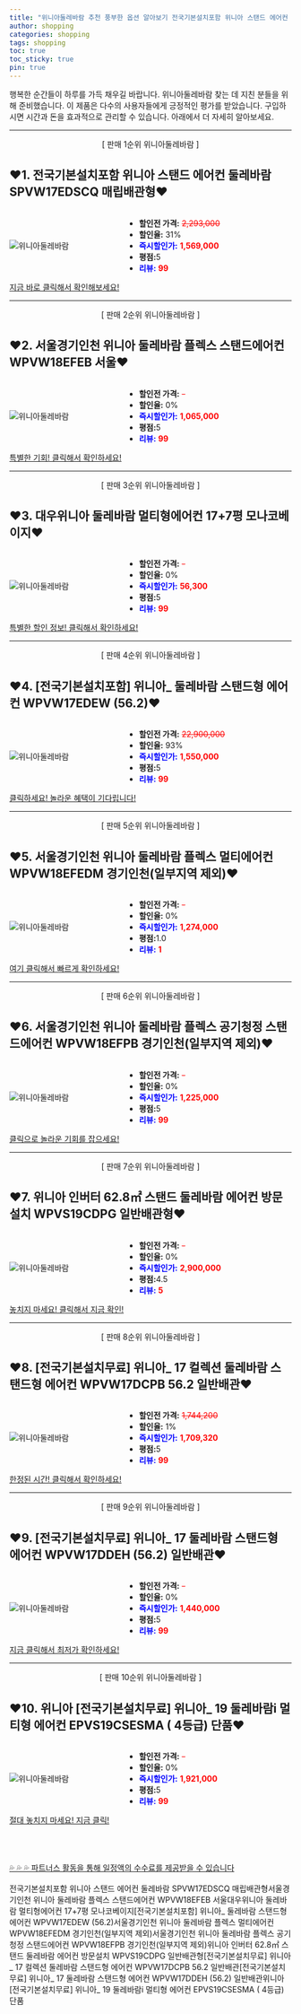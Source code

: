 ```yaml
---
title: "위니아둘레바람 추천 풍부한 옵션 알아보기 전국기본설치포함 위니아 스탠드 에어컨 둘레바람"
author: shopping
categories: shopping
tags: shopping
toc: true
toc_sticky: true
pin: true
---
```

행복한 순간들이 하루를 가득 채우길 바랍니다. 위니아둘레바람 찾는 데 지친 분들을 위해 준비했습니다. 이 제품은 다수의 사용자들에게 긍정적인 평가를 받았습니다. 구입하시면 시간과 돈을 효과적으로 관리할 수 있습니다. 아래에서 더 자세히 알아보세요.

---
<p class="toplist" style="margin: 0 auto; display: block; width: fit-content;">[ 판매 1순위 위니아둘레바람 ]</p>

<h2><strong>❤️1. 전국기본설치포함 위니아 스탠드 에어컨 둘레바람 SPVW17EDSCQ 매립배관형❤️</strong></h2>

<div style="display: flex; align-items: center;">
    <div style="flex: 0.4;">
        <img src="https://thumbnail7.coupangcdn.com/thumbnails/remote/230x230ex/image/vendor_inventory/7b5b/76f049f7159bb5ebf80de2be2dc54979705c0770639c826c24cb37ff1337.jpg" alt="위니아둘레바람" style="max-width: 100%;">
    </div>
    <div style="flex: 0.6; margin-left: 10px;">
        <ul>
            <li><strong>할인전 가격:</strong> <del style="color: red;">2,293,000</del></li>
            <li><strong>할인율:</strong> 31%</li>
            <li><span style='color:blue'><strong>즉시할인가:</strong></span> <span style='color:red'><strong>1,569,000</strong></span></li>
            <li><strong>평점:</strong>5</li>
            <li><span style='color:blue'><strong>리뷰:</strong></span> <span style='color:red'><strong>99</strong></span></li>
        </ul>
    </div>
</div>
<div class="center">
    <a href="https://William4Davisa.github.io?lptag=AF9450613&subid=githubio&pageKey=6629536929&traceid=V0-153&itemId=15108096732&vendorItemId=90586133142" class="myButton">
        지금 바로 클릭해서 확인해보세요!
    </a>
</div>


---
<p class="toplist" style="margin: 0 auto; display: block; width: fit-content;">[ 판매 2순위 위니아둘레바람 ]</p>

<h2><strong>❤️2. 서울경기인천 위니아 둘레바람 플렉스 스탠드에어컨 WPVW18EFEB 서울❤️</strong></h2>

<div style="display: flex; align-items: center;">
    <div style="flex: 0.4;">
        <img src="https://thumbnail10.coupangcdn.com/thumbnails/remote/230x230ex/image/vendor_inventory/2a5d/84c8e18f498fd7863015b740a0407f5cd0e20fed53932feee668a2141a99.jpg" alt="위니아둘레바람" style="max-width: 100%;">
    </div>
    <div style="flex: 0.6; margin-left: 10px;">
        <ul>
            <li><strong>할인전 가격:</strong> <del style="color: red;">-</del></li>
            <li><strong>할인율:</strong> 0%</li>
            <li><span style='color:blue'><strong>즉시할인가:</strong></span> <span style='color:red'><strong>1,065,000</strong></span></li>
            <li><strong>평점:</strong>5</li>
            <li><span style='color:blue'><strong>리뷰:</strong></span> <span style='color:red'><strong>99</strong></span></li>
        </ul>
    </div>
</div>
<div class="center">
    <a href="https://William4Davisa.github.io?lptag=AF9450613&subid=githubio&pageKey=7660787572&traceid=V0-153&itemId=20409058069&vendorItemId=85249665635" class="myButton">
        특별한 기회! 클릭해서 확인하세요!
    </a>
</div>


---
<p class="toplist" style="margin: 0 auto; display: block; width: fit-content;">[ 판매 3순위 위니아둘레바람 ]</p>

<h2><strong>❤️3. 대우위니아 둘레바람 멀티형에어컨 17+7평 모나코베이지❤️</strong></h2>

<div style="display: flex; align-items: center;">
    <div style="flex: 0.4;">
        <img src="https://thumbnail9.coupangcdn.com/thumbnails/remote/230x230ex/image/vendor_inventory/be4f/7ac10ed77ed3f69e5fe3e048c8e15f8f07f3fe9aab6e90e89ec81a99f098.jpeg" alt="위니아둘레바람" style="max-width: 100%;">
    </div>
    <div style="flex: 0.6; margin-left: 10px;">
        <ul>
            <li><strong>할인전 가격:</strong> <del style="color: red;">-</del></li>
            <li><strong>할인율:</strong> 0%</li>
            <li><span style='color:blue'><strong>즉시할인가:</strong></span> <span style='color:red'><strong>56,300</strong></span></li>
            <li><strong>평점:</strong>5</li>
            <li><span style='color:blue'><strong>리뷰:</strong></span> <span style='color:red'><strong>99</strong></span></li>
        </ul>
    </div>
</div>
<div class="center">
    <a href="https://William4Davisa.github.io?lptag=AF9450613&subid=githubio&pageKey=8225123503&traceid=V0-153&itemId=23653502871&vendorItemId=90678868498" class="myButton">
        특별한 할인 정보! 클릭해서 확인하세요!
    </a>
</div>


---
<p class="toplist" style="margin: 0 auto; display: block; width: fit-content;">[ 판매 4순위 위니아둘레바람 ]</p>

<h2><strong>❤️4. [전국기본설치포함] 위니아_ 둘레바람 스탠드형 에어컨 WPVW17EDEW (56.2)❤️</strong></h2>

<div style="display: flex; align-items: center;">
    <div style="flex: 0.4;">
        <img src="https://thumbnail7.coupangcdn.com/thumbnails/remote/230x230ex/image/vendor_inventory/a5d9/9246db02cb20f30294b44003dcc0dd87379203473a8b9422bca24e53faf3.jpg" alt="위니아둘레바람" style="max-width: 100%;">
    </div>
    <div style="flex: 0.6; margin-left: 10px;">
        <ul>
            <li><strong>할인전 가격:</strong> <del style="color: red;">22,900,000</del></li>
            <li><strong>할인율:</strong> 93%</li>
            <li><span style='color:blue'><strong>즉시할인가:</strong></span> <span style='color:red'><strong>1,550,000</strong></span></li>
            <li><strong>평점:</strong>5</li>
            <li><span style='color:blue'><strong>리뷰:</strong></span> <span style='color:red'><strong>99</strong></span></li>
        </ul>
    </div>
</div>
<div class="center">
    <a href="https://William4Davisa.github.io?lptag=AF9450613&subid=githubio&pageKey=6458772872&traceid=V0-153&itemId=14048340153&vendorItemId=81295963426" class="myButton">
        클릭하세요! 놀라운 혜택이 기다립니다!
    </a>
</div>


---
<p class="toplist" style="margin: 0 auto; display: block; width: fit-content;">[ 판매 5순위 위니아둘레바람 ]</p>

<h2><strong>❤️5. 서울경기인천 위니아 둘레바람 플렉스 멀티에어컨 WPVW18EFEDM 경기인천(일부지역 제외)❤️</strong></h2>

<div style="display: flex; align-items: center;">
    <div style="flex: 0.4;">
        <img src="https://thumbnail8.coupangcdn.com/thumbnails/remote/230x230ex/image/vendor_inventory/9956/ac74c70e567d6f5c26eaa7c29f229ae1c2901bd8ddcb60cfa82b46b95472.jpg" alt="위니아둘레바람" style="max-width: 100%;">
    </div>
    <div style="flex: 0.6; margin-left: 10px;">
        <ul>
            <li><strong>할인전 가격:</strong> <del style="color: red;">-</del></li>
            <li><strong>할인율:</strong> 0%</li>
            <li><span style='color:blue'><strong>즉시할인가:</strong></span> <span style='color:red'><strong>1,274,000</strong></span></li>
            <li><strong>평점:</strong>1.0</li>
            <li><span style='color:blue'><strong>리뷰:</strong></span> <span style='color:red'><strong>1</strong></span></li>
        </ul>
    </div>
</div>
<div class="center">
    <a href="https://William4Davisa.github.io?lptag=AF9450613&subid=githubio&pageKey=7660781783&traceid=V0-153&itemId=20409027589&vendorItemId=85249685044" class="myButton">
        여기 클릭해서 빠르게 확인하세요!
    </a>
</div>


---
<p class="toplist" style="margin: 0 auto; display: block; width: fit-content;">[ 판매 6순위 위니아둘레바람 ]</p>

<h2><strong>❤️6. 서울경기인천 위니아 둘레바람 플렉스 공기청정 스탠드에어컨 WPVW18EFPB 경기인천(일부지역 제외)❤️</strong></h2>

<div style="display: flex; align-items: center;">
    <div style="flex: 0.4;">
        <img src="https://thumbnail8.coupangcdn.com/thumbnails/remote/230x230ex/image/vendor_inventory/53bc/381b8a921ae908f636594272bce975c41abdaee9462508e5207850c0997c.jpg" alt="위니아둘레바람" style="max-width: 100%;">
    </div>
    <div style="flex: 0.6; margin-left: 10px;">
        <ul>
            <li><strong>할인전 가격:</strong> <del style="color: red;">-</del></li>
            <li><strong>할인율:</strong> 0%</li>
            <li><span style='color:blue'><strong>즉시할인가:</strong></span> <span style='color:red'><strong>1,225,000</strong></span></li>
            <li><strong>평점:</strong>5</li>
            <li><span style='color:blue'><strong>리뷰:</strong></span> <span style='color:red'><strong>99</strong></span></li>
        </ul>
    </div>
</div>
<div class="center">
    <a href="https://William4Davisa.github.io?lptag=AF9450613&subid=githubio&pageKey=7660785322&traceid=V0-153&itemId=20409045605&vendorItemId=85249674624" class="myButton">
        클릭으로 놀라운 기회를 잡으세요!
    </a>
</div>


---
<p class="toplist" style="margin: 0 auto; display: block; width: fit-content;">[ 판매 7순위 위니아둘레바람 ]</p>

<h2><strong>❤️7. 위니아 인버터 62.8㎡ 스탠드 둘레바람 에어컨 방문설치 WPVS19CDPG 일반배관형❤️</strong></h2>

<div style="display: flex; align-items: center;">
    <div style="flex: 0.4;">
        <img src="https://thumbnail10.coupangcdn.com/thumbnails/remote/230x230ex/image/vendor_inventory/76a3/16b40c5176682c376283eed6541ab7184224021262c89ce562babeab173d.jpg" alt="위니아둘레바람" style="max-width: 100%;">
    </div>
    <div style="flex: 0.6; margin-left: 10px;">
        <ul>
            <li><strong>할인전 가격:</strong> <del style="color: red;">-</del></li>
            <li><strong>할인율:</strong> 0%</li>
            <li><span style='color:blue'><strong>즉시할인가:</strong></span> <span style='color:red'><strong>2,900,000</strong></span></li>
            <li><strong>평점:</strong>4.5</li>
            <li><span style='color:blue'><strong>리뷰:</strong></span> <span style='color:red'><strong>5</strong></span></li>
        </ul>
    </div>
</div>
<div class="center">
    <a href="https://William4Davisa.github.io?lptag=AF9450613&subid=githubio&pageKey=1680924012&traceid=V0-153&itemId=2863494496&vendorItemId=81358301614" class="myButton">
        놓치지 마세요! 클릭해서 지금 확인!
    </a>
</div>


---
<p class="toplist" style="margin: 0 auto; display: block; width: fit-content;">[ 판매 8순위 위니아둘레바람 ]</p>

<h2><strong>❤️8. [전국기본설치무료] 위니아_ 17 컬렉션 둘레바람 스탠드형 에어컨 WPVW17DCPB 56.2 일반배관❤️</strong></h2>

<div style="display: flex; align-items: center;">
    <div style="flex: 0.4;">
        <img src="https://thumbnail10.coupangcdn.com/thumbnails/remote/230x230ex/image/vendor_inventory/60fc/c3876385693b1a1ab76d015002c9d1fff59ae1ec0dcb7ab5e172a0bde034.jpg" alt="위니아둘레바람" style="max-width: 100%;">
    </div>
    <div style="flex: 0.6; margin-left: 10px;">
        <ul>
            <li><strong>할인전 가격:</strong> <del style="color: red;">1,744,200</del></li>
            <li><strong>할인율:</strong> 1%</li>
            <li><span style='color:blue'><strong>즉시할인가:</strong></span> <span style='color:red'><strong>1,709,320</strong></span></li>
            <li><strong>평점:</strong>5</li>
            <li><span style='color:blue'><strong>리뷰:</strong></span> <span style='color:red'><strong>99</strong></span></li>
        </ul>
    </div>
</div>
<div class="center">
    <a href="https://William4Davisa.github.io?lptag=AF9450613&subid=githubio&pageKey=5592205529&traceid=V0-153&itemId=8976656233&vendorItemId=76263150083" class="myButton">
        한정된 시간! 클릭해서 확인하세요!
    </a>
</div>


---
<p class="toplist" style="margin: 0 auto; display: block; width: fit-content;">[ 판매 9순위 위니아둘레바람 ]</p>

<h2><strong>❤️9. [전국기본설치무료] 위니아_ 17 둘레바람 스탠드형 에어컨 WPVW17DDEH (56.2) 일반배관❤️</strong></h2>

<div style="display: flex; align-items: center;">
    <div style="flex: 0.4;">
        <img src="https://thumbnail7.coupangcdn.com/thumbnails/remote/230x230ex/image/vendor_inventory/4a84/6143c0d98e99ca1a6b9dcd5665b18f0790673c6fd32e93a7e5a254dd2b44.jpg" alt="위니아둘레바람" style="max-width: 100%;">
    </div>
    <div style="flex: 0.6; margin-left: 10px;">
        <ul>
            <li><strong>할인전 가격:</strong> <del style="color: red;">-</del></li>
            <li><strong>할인율:</strong> 0%</li>
            <li><span style='color:blue'><strong>즉시할인가:</strong></span> <span style='color:red'><strong>1,440,000</strong></span></li>
            <li><strong>평점:</strong>5</li>
            <li><span style='color:blue'><strong>리뷰:</strong></span> <span style='color:red'><strong>99</strong></span></li>
        </ul>
    </div>
</div>
<div class="center">
    <a href="https://William4Davisa.github.io?lptag=AF9450613&subid=githubio&pageKey=5592151397&traceid=V0-153&itemId=8976254884&vendorItemId=77588791712" class="myButton">
        지금 클릭해서 최저가 확인하세요!
    </a>
</div>


---
<p class="toplist" style="margin: 0 auto; display: block; width: fit-content;">[ 판매 10순위 위니아둘레바람 ]</p>

<h2><strong>❤️10. 위니아 [전국기본설치무료] 위니아_ 19 둘레바람i 멀티형 에어컨 EPVS19CSESMA ( 4등급) 단품❤️</strong></h2>

<div style="display: flex; align-items: center;">
    <div style="flex: 0.4;">
        <img src="https://thumbnail8.coupangcdn.com/thumbnails/remote/230x230ex/image/vendor_inventory/f47c/37388080e4d90b8ed2b1eac2716d02692563dfd33e407b1370a8fd30bbc8.jpg" alt="위니아둘레바람" style="max-width: 100%;">
    </div>
    <div style="flex: 0.6; margin-left: 10px;">
        <ul>
            <li><strong>할인전 가격:</strong> <del style="color: red;">-</del></li>
            <li><strong>할인율:</strong> 0%</li>
            <li><span style='color:blue'><strong>즉시할인가:</strong></span> <span style='color:red'><strong>1,921,000</strong></span></li>
            <li><strong>평점:</strong>5</li>
            <li><span style='color:blue'><strong>리뷰:</strong></span> <span style='color:red'><strong>99</strong></span></li>
        </ul>
    </div>
</div>
<div class="center">
    <a href="https://William4Davisa.github.io?lptag=AF9450613&subid=githubio&pageKey=1777339626&traceid=V0-153&itemId=3026536885&vendorItemId=71006715213" class="myButton">
        절대 놓치지 마세요! 지금 클릭!
    </a>
</div>

<br><br><br>[💦 💦 💦 파트너스 활동을 통해 일정액의 수수료를 제공받을 수 있습니다](https://link.coupang.com/a/bcpT2c)<br><br>전국기본설치포함 위니아 스탠드 에어컨 둘레바람 SPVW17EDSCQ 매립배관형서울경기인천 위니아 둘레바람 플렉스 스탠드에어컨 WPVW18EFEB 서울대우위니아 둘레바람 멀티형에어컨 17+7평 모나코베이지[전국기본설치포함] 위니아_ 둘레바람 스탠드형 에어컨 WPVW17EDEW (56.2)서울경기인천 위니아 둘레바람 플렉스 멀티에어컨 WPVW18EFEDM 경기인천(일부지역 제외)서울경기인천 위니아 둘레바람 플렉스 공기청정 스탠드에어컨 WPVW18EFPB 경기인천(일부지역 제외)위니아 인버터 62.8㎡ 스탠드 둘레바람 에어컨 방문설치 WPVS19CDPG 일반배관형[전국기본설치무료] 위니아_ 17 컬렉션 둘레바람 스탠드형 에어컨 WPVW17DCPB 56.2 일반배관[전국기본설치무료] 위니아_ 17 둘레바람 스탠드형 에어컨 WPVW17DDEH (56.2) 일반배관위니아 [전국기본설치무료] 위니아_ 19 둘레바람i 멀티형 에어컨 EPVS19CSESMA ( 4등급) 단품